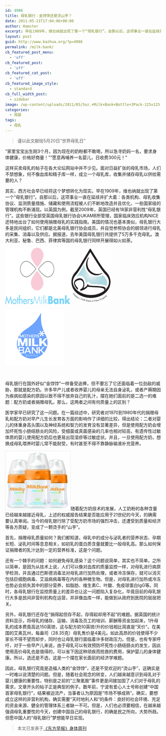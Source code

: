 ```yaml
---
id: 4986
title: 母乳银行：金饽饽还是烫山芋？
date: 2011-05-21T17:04:06+00:00
author: Hamster
excerpt: 早在1909年，维也纳就出现了第一个“母乳银行”。自那以后，这项事业一直在延续并扩大着：各类机构、母乳收集协议、监测质量措施、储藏和使用流程被人们不断地改造并且优化，一些国家级的管理机构不断涌现。
layout: post
guid: http://www.bazhua.org/?p=4986
permalink: /milk-bank/
cb_featured_post_menu:
  - 'off'
cb_featured_post:
  - 'off'
cb_featured_cat_post:
  - 'off'
cb_featured_image_style:
  - standard
cb_full_width_post:
  - sidebar
image: /wp-content/uploads/2011/05/5oz.+Milk+Bank+Bottle+3Pack-125x125.jpg
categories:
  - 母婴
tags:
  - 母乳
---
```

> 谨以此文献给5月20日“世界母乳日”

“家里宝宝出生刚3个月，因为现在的奶粉都不敢喝，所以急寻奶妈一名，要求身体健康，价格好商量！”“愿意再哺养一名婴儿，日收费300元！”

这样买卖母乳的帖子在各大论坛网站中并不少见。面对日益扩张的母乳市场，人们不禁想象，何不像血库和精子库一样，成立一个母乳库，收集并储存母乳以供给需要的人？

其实，西方社会早已经将这个梦想转化为现实。早在1909年，维也纳就出现了第一个“母乳银行”。自那以后，这项事业一直在延续并扩大着：各类机构、母乳收集协议、监测质量措施、储藏和使用流程被人们不断地改造并且优化，一些国家级的管理机构不断涌现。以英国为例，截至2009年，英国已经有18家非营利性“母乳银行”。这些银行全部受英国母乳银行协会UKAMB所管理，国家临床效应机构NICE还特地出台了如何使用捐赠母乳的实践指南。美国的情况也基本类似，母乳银行大多是民间组织，它们都是北美母乳银行协会成员，并自觉参照协会的纲领进行母乳的采集、消毒以及供应。据报道，去年美国母乳银行共提供了5万多千克母乳。澳大利亚、秘鲁、巴西、菲律宾等国的母乳银行同样开展得如火如荼。

<img class="size-full wp-image-4989 alignleft" title="mmb-logo" src="/wp-content/uploads/2011/05/mmb-logo.jpg" alt="" width="211" height="183" />[<img class="size-medium wp-image-4988 alignleft" title="6a00d8341bf69953ef01156f722297970c-800wi" src="/wp-content/uploads/2011/05/6a00d8341bf69953ef01156f722297970c-800wi-208x300.png" alt="" width="133" height="180" />](/wp-content/uploads/2011/05/6a00d8341bf69953ef01156f722297970c-800wi.png)

[<img class="alignleft size-full wp-image-4990" title="mothers-milk-bank-austin" src="/wp-content/uploads/2011/05/mothers-milk-bank-austin.png" alt="" width="192" height="180" />](/wp-content/uploads/2011/05/mothers-milk-bank-austin.png)

&nbsp;

母乳银行在国外好似“金饽饽”一样备受追捧，但不要忘了它还面临着一位劲敌的威胁，那就是配方奶。许多早产儿或者收养婴儿的母亲无法自身泌乳，或者产褥期因为疾病如感染的原因以致不得不放弃自己的乳汁，摆在她们面前的是二选一的难题：配方奶或者捐赠母乳。那么，这两者之间有何质量上的区别？

医学家早已研究了这一问题。在一篇综述中，研究者对1970到1980年代的捐赠母乳和配方奶对早产儿生长发育各方面的影响作了详细的比较，得出结论：二者对婴儿的体重身高头围以及神经系统和智力的发育没有显著差异，但是使用配方奶会增加坏死性小肠结肠炎的风险，受细菌或真菌感染的几率也相对较高，有遗传性过敏体质的婴儿使用配方奶后也更易出现湿疹等过敏症状。并且，一旦使用配方奶，想换成母乳喂养时婴儿常不能耐受，有时甚至不得不靠静脉输液补充营养。

[<img class="alignleft size-medium wp-image-4992" title="5oz.+Milk+Bank+Bottle+(3Pack)" src="/wp-content/uploads/2011/05/5oz.+Milk+Bank+Bottle+3Pack-300x300.jpg" alt="" width="212" height="192" />](/wp-content/uploads/2011/05/5oz.+Milk+Bank+Bottle+3Pack.jpg)随着配方奶技术的发展，人工奶粉的各种含量已经越来越接近母乳，上述的权威报告结果是否能应用于21世纪的今天，的确需要认真审阅。当今的母乳银行除了受配方奶市场的强烈冲击，还遭受到质量和经济等各方质疑，变成了一颗烫手的“山芋”。

首先，捐赠母乳质量如何？我们都知道，母乳中的成分与泌乳者的营养状态、孕期长短、泌乳时间等息息相关，如初乳的蛋白质含量就要比一般母乳高。那么如何保证捐赠者的乳汁达到一定的营养标准，这是个问题。

还有一个棘手的问题：如何避免母乳感染？这个问题说简单，其实也不简单。之所以简单，是因为从技术上说，人们可以像对血库的质量监控一样，对母乳进行病原学检测，并且通过巴斯德消毒法对母乳进行加热处理，或者冷冻保存，就可以消灭包括巨细胞病毒、艾滋病病毒等在内的各种微生物。但是，对母乳进行加热或冷冻也势必会损失其中的部分营养，如脂肪、维生素C、叶酸、免疫球蛋白IgG等。同时，各母乳银行在监控质量上的差异也让这一问题陷入复杂化，毕竟目前的母乳银行大多是民间非营利机构在运营，并非像血库一样，能做到从政府到医院的层层把关。

另外，母乳银行还存在“捐得起但存不起，存得起却用不起”的难题。据英国的统计资料显示，将母乳的储存、运输、消毒及员工的培训、薪酬等资金加起来，1升母乳的成本费竟高达150英镑，这与配方奶10英镑/升的价钱相比简直是“天价”。在美国的艾奥瓦州，每盎司（28.35克）母乳售价是4美元。如此高昂的价钱使得不少家长不得不望而却步，同时也让母乳银行面临着许多财政压力。但是，也有专家呼吁，对于一些早产儿来说，由于母乳可以有效预防坏死性小肠结肠炎的发生，因此使用高价母乳也是值得的，可以省下因这种顽疾而抢救的费用，保护婴儿的身体健康。所以，选还是不选，这是一个摆在家长面前的经济学难题。

因此，母乳银行究竟是造福人类的“金饽饽”，还是不受欢迎的“烫山芋”，这确实是一时难以说清楚的问题。但是，随着社会观念的转变，人们越来越意识到母乳对于婴儿健康的重要性，特别是之前的“三聚氰胺”事件更是间接加固了人们对于母乳的需求，文章开头的帖子正是典型的例子。数年前，宁波有爱心人士号称创建“中国首家母乳银行”，结果被迫流产，当事者认为原因是“市场不够成熟”。确实，要想成立这样的非营利机构，确实需要“天时地利人和”的条件：良好的社会环境、充足的资金来源、健全的管理体系三者缺一不可。但是，人们也必须要相信，在越来越强调母乳重要性的今天，创建中国自己的母乳银行，的确是民之所向，大势所趋。但愿中国人的“母乳银行”梦想能早日实现。

> 本文已发表于[《东方早报》身体周刊](http://www.dfdaily.com/html/8755/2011/5/20/607956.shtml)
